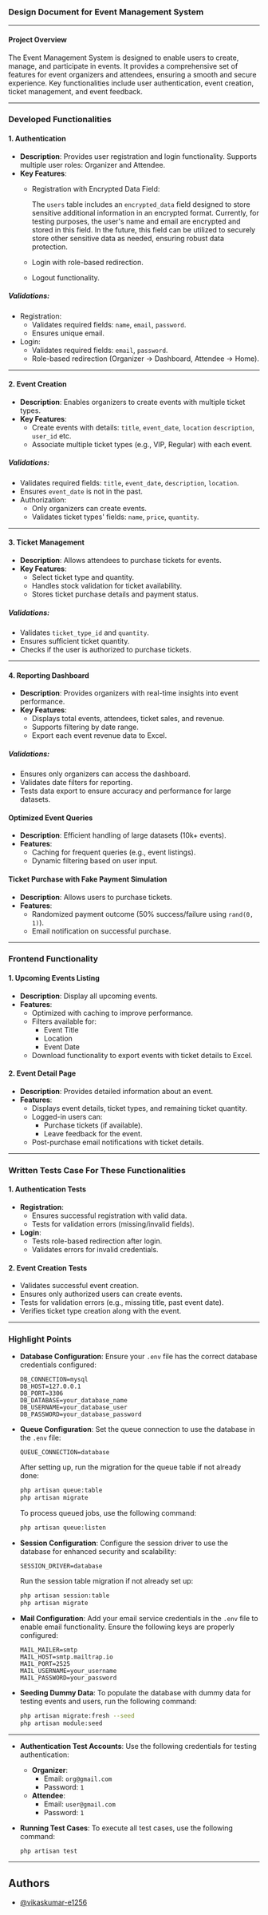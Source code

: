 ### Design Document for Event Management System

---

#### **Project Overview**

The Event Management System is designed to enable users to create, manage, and participate in events. It provides a comprehensive set of features for event organizers and attendees, ensuring a smooth and secure experience. Key functionalities include user authentication, event creation, ticket management, and event feedback.

---

### **Developed Functionalities**

#### **1. Authentication**
- **Description**: Provides user registration and login functionality. Supports multiple user roles: Organizer and Attendee.
- **Key Features**:
  - Registration with Encrypted Data Field:

    The `users` table includes an `encrypted_data` field designed to store sensitive additional information in an encrypted format. Currently, for testing purposes, the user's name and email are encrypted and stored in this field. In the future, this field can be utilized to securely store other sensitive data as needed, ensuring robust data protection.
  - Login with role-based redirection.
  - Logout functionality.

##### **Validations**:
- Registration:
  - Validates required fields: `name`, `email`, `password`.
  - Ensures unique email.
- Login:
  - Validates required fields: `email`, `password`.
  - Role-based redirection (Organizer → Dashboard, Attendee → Home).

---

#### **2. Event Creation**
- **Description**: Enables organizers to create events with multiple ticket types.
- **Key Features**:
  - Create events with details: `title`, `event_date`, `location` `description`, `user_id` etc.
  - Associate multiple ticket types (e.g., VIP, Regular) with each event.

##### **Validations**:
- Validates required fields: `title`, `event_date`, `description`, `location`.
- Ensures `event_date` is not in the past.
- Authorization:
  - Only organizers can create events.
  - Validates ticket types' fields: `name`, `price`, `quantity`.

---

#### **3. Ticket Management**
- **Description**: Allows attendees to purchase tickets for events.
- **Key Features**:
  - Select ticket type and quantity.
  - Handles stock validation for ticket availability.
  - Stores ticket purchase details and payment status.

##### **Validations**:
- Validates `ticket_type_id` and `quantity`.
- Ensures sufficient ticket quantity.
- Checks if the user is authorized to purchase tickets.

---

#### **4. Reporting Dashboard**
- **Description**: Provides organizers with real-time insights into event performance.
- **Key Features**:
  - Displays total events, attendees, ticket sales, and revenue.
  - Supports filtering by date range.
  - Export each event revenue data to Excel.

##### **Validations**:
- Ensures only organizers can access the dashboard.
- Validates date filters for reporting.
- Tests data export to ensure accuracy and performance for large datasets.

#### **Optimized Event Queries**
- **Description**: Efficient handling of large datasets (10k+ events).
- **Features**:
  - Caching for frequent queries (e.g., event listings).
  - Dynamic filtering based on user input.

#### **Ticket Purchase with Fake Payment Simulation**
- **Description**: Allows users to purchase tickets.
- **Features**:
  - Randomized payment outcome (50% success/failure using `rand(0, 1)`).
  - Email notification on successful purchase.

---

### **Frontend Functionality**

#### **1. Upcoming Events Listing**
- **Description**: Display all upcoming events.
- **Features**:
  - Optimized with caching to improve performance.
  - Filters available for:
    - Event Title
    - Location
    - Event Date
  - Download functionality to export events with ticket details to Excel.

#### **2. Event Detail Page**
- **Description**: Provides detailed information about an event.
- **Features**:
  - Displays event details, ticket types, and remaining ticket quantity.
  - Logged-in users can:
    - Purchase tickets (if available).
    - Leave feedback for the event.
  - Post-purchase email notifications with ticket details.

---

### **Written Tests Case For These Functionalities**

#### **1. Authentication Tests**
- **Registration**:
  - Ensures successful registration with valid data.
  - Tests for validation errors (missing/invalid fields).
- **Login**:
  - Tests role-based redirection after login.
  - Validates errors for invalid credentials.

#### **2. Event Creation Tests**
- Validates successful event creation.
- Ensures only authorized users can create events.
- Tests for validation errors (e.g., missing title, past event date).
- Verifies ticket type creation along with the event.

---

### Highlight Points

- **Database Configuration**:
  Ensure your `.env` file has the correct database credentials configured:
  ```
  DB_CONNECTION=mysql
  DB_HOST=127.0.0.1
  DB_PORT=3306
  DB_DATABASE=your_database_name
  DB_USERNAME=your_database_user
  DB_PASSWORD=your_database_password
  ```

- **Queue Configuration**:
  Set the queue connection to use the database in the `.env` file:
  ```
  QUEUE_CONNECTION=database
  ```
  After setting up, run the migration for the queue table if not already done:
  ```bash
  php artisan queue:table
  php artisan migrate
  ```
  To process queued jobs, use the following command:
  ```bash
  php artisan queue:listen
  ```

- **Session Configuration**:
  Configure the session driver to use the database for enhanced security and scalability:
  ```
  SESSION_DRIVER=database
  ```
  Run the session table migration if not already set up:
  ```bash
  php artisan session:table
  php artisan migrate
  ```

- **Mail Configuration**:
  Add your email service credentials in the `.env` file to enable email functionality. Ensure the following keys are properly configured:
  ```
  MAIL_MAILER=smtp
  MAIL_HOST=smtp.mailtrap.io
  MAIL_PORT=2525
  MAIL_USERNAME=your_username
  MAIL_PASSWORD=your_password
  ```

- **Seeding Dummy Data**:
  To populate the database with dummy data for testing events and users, run the following command:
  ```bash
  php artisan migrate:fresh --seed
  php artisan module:seed
  ```

---

- **Authentication Test Accounts**:
  Use the following credentials for testing authentication:
  - **Organizer**:
    - Email: `org@gmail.com`
    - Password: `1`
  - **Attendee**:
    - Email: `user@gmail.com`
    - Password: `1`

- **Running Test Cases**:
  To execute all test cases, use the following command:
  ```bash
  php artisan test
  ```

---

## Authors

- [@vikaskumar-e1256](https://www.github.com/vikaskumar-e1256)
